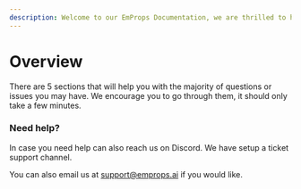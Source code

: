 ```yaml
---
description: Welcome to our EmProps Documentation, we are thrilled to have you.
---
```


# Overview

There are 5 sections that will help you with the majority of questions or issues you may have. We encourage you to go through them, it should only take a few minutes.



### Need help?

In case you need help can also reach us on Discord. We have setup a ticket support channel.

You can also email us at [support@emprops.ai](mailto:support@emprops.ai) if you would like.
